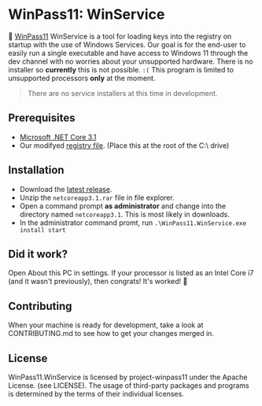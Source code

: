 # WinPass11: WinService

🔑 [WinPass11](https://github.com/project-winpass11/) WinService is a tool for loading keys into the registry on startup with the use of Windows Services. Our goal is for the end-user to easily run a single executable and have access to Windows 11 through the dev channel with no worries about your unsupported hardware. There is no installer so **currently** this is not possible. `:(` This program is limited to unsupported processors **only** at the moment.

>There are no service installers at this time in development.

## Prerequisites
* [Microsoft .NET Core 3.1](https://dotnet.microsoft.com/download/dotnet/3.1)
* Our modifyed [registry file](https://project-winpass11.github.io/CPU/CPU.reg). (Place this at the root of the C:\ drive)

## Installation
* Download the [latest release](https://github.com/project-winpass11/WinPass11.WinService/releases).
* Unzip the `netcoreapp3.1.rar` file in file explorer.
* Open a command prompt **as administrator** and change into the directory named `netcoreapp3.1`. This is most likely in downloads.
* In the administrator command promt, run `.\WinPass11.WinService.exe install start`

## Did it work?
Open About this PC in settings. If your processor is listed as an Intel Core i7 (and it wasn't previously), then congrats! It's worked! 🎂

## Contributing
When your machine is ready for development, take a look at CONTRIBUTING.md to see how to get your changes merged in.

## License
WinPass11.WinService is licensed by project-winpass11 under the Apache License. (see LICENSE). The usage of third-party packages and programs is determined by the terms of their individual licenses.

